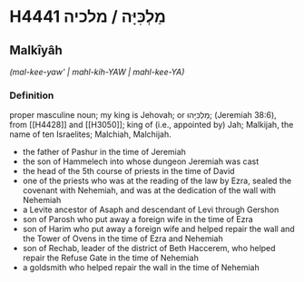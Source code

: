 # H4441 מַלְכִּיָּה / מלכיה

## Malkîyâh

_(mal-kee-yaw' | mahl-kih-YAW | mahl-kee-YA)_

### Definition

proper masculine noun; my king is Jehovah; or מַלְכִּיָּהוּ; (Jeremiah 38:6), from [[H4428]] and [[H3050]]; king of (i.e., appointed by) Jah; Malkijah, the name of ten Israelites; Malchiah, Malchijah.

- the father of Pashur in the time of Jeremiah
- the son of Hammelech into whose dungeon Jeremiah was cast
- the head of the 5th course of priests in the time of David
- one of the priests who was at the reading of the law by Ezra, sealed the covenant with Nehemiah, and was at the dedication of the wall with Nehemiah
- a Levite ancestor of Asaph and descendant of Levi through Gershon
- son of Parosh who put away a foreign wife in the time of Ezra
- son of Harim who put away a foreign wife and helped repair the wall and the Tower of Ovens in the time of Ezra and Nehemiah
- son of Rechab, leader of the district of Beth Haccerem, who helped repair the Refuse Gate in the time of Nehemiah
- a goldsmith who helped repair the wall in the time of Nehemiah

